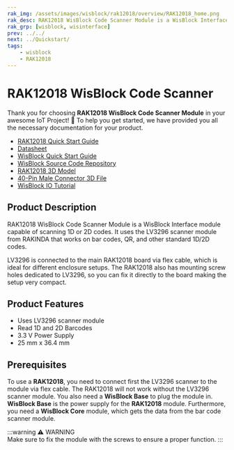 ```yaml
---
rak_img: /assets/images/wisblock/rak12018/overview/RAK12018_home.png
rak_desc: RAK12018 WisBlock Code Scanner Module is a WisBlock Interface module capable of scanning 1D or 2D codes. It uses the LV3296 scanner module from RAKINDA that works on bar codes, QR, and other standard 1D/2D codes. 
rak_grp: [wisblock, wisinterface]
prev: ../../
next: ../Quickstart/
tags:
    - wisblock
    - RAK12018
---
```


# RAK12018 WisBlock Code Scanner

Thank you for choosing **RAK12018 WisBlock Code Scanner Module** in your awesome IoT Project! 🎉 To help you get started, we have provided you all the necessary documentation for your product.

* [RAK12018 Quick Start Guide](../Quickstart/)
* [Datasheet](../Datasheet/)
* <a href="../../Quickstart/" target="_blank">WisBlock Quick Start Guide</a>
* [WisBlock Source Code Repository](https://github.com/RAKWireless/WisBlock/)
* [RAK12018 3D Model](https://downloads.rakwireless.com/3D_File/WisBlock/3D_RAK12018.stp)
* [40-Pin Male Connector 3D File](https://downloads.rakwireless.com/3D_File/Accessory/WisConnector/M40S1003K6M.stp)
* [WisBlock IO Tutorial](/Knowledge-Hub/Learn/WisBlock-IO-Tutorial/)


## Product Description

RAK12018 WisBlock Code Scanner Module is a WisBlock Interface module capable of scanning 1D or 2D codes. It uses the LV3296 scanner module from RAKINDA that works on bar codes, QR, and other standard 1D/2D codes. 

LV3296 is connected to the main RAK12018 board via flex cable, which is ideal for different enclosure setups. The RAK12018 also has mounting screw holes dedicated to LV3296, so you can fix it directly to the board making the setup very compact.


## Product Features

- Uses LV3296 scanner module
- Read 1D and 2D Barcodes
- 3.3&nbsp;V Power Supply
- 25&nbsp;mm x 36.4&nbsp;mm

## Prerequisites

To use a **RAK12018**, you need to connect first the LV3296 scanner to the module via flex cable. The RAK12018 will not work without the LV3296 scanner module. You also need a **WisBlock Base** to plug the module in. **WisBlock Base** is the power supply for the **RAK12018** module. Furthermore, you need a **WisBlock Core** module, which gets the data from the bar code scanner module.   

:::warning ⚠️ WARNING    
Make sure to fix the module with the screws to ensure a proper function. 
:::